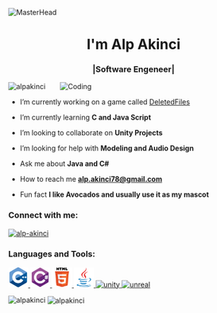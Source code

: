 ![MasterHead](https://img.freepik.com/premium-vector/game-developer-typographic-header_277904-9142.jpg?w=2000)
<h1 align="center">I'm Alp Akinci</h1>
<h3 align="center">|Software Engeneer|</h3>
<img align="right" alt="Coding" width="400" src="https://user-images.githubusercontent.com/74038190/212749447-bfb7e725-6987-49d9-ae85-2015e3e7cc41.gif">

<p align="left"> <img src="https://komarev.com/ghpvc/?username=alpakinci&label=Profile%20views&color=0e75b6&style=flat" alt="alpakinci" /> </p>

- I’m currently working on a game called [DeletedFiles](https://github.com/AlpAkinci/DeletedFilesDemo.git)

- I’m currently learning **C and Java Script**

- I’m looking to collaborate on **Unity Projects**

- I’m looking for help with **Modeling and Audio Design**

- Ask me about **Java and C#**

- How to reach me **alp.akinci78@gmail.com**

- Fun fact **I like Avocados and usually use it as my mascot**

<h3 align="left">Connect with me:</h3>
<p align="left">
<a href="https://linkedin.com/in/alp-akinci" target="blank"><img align="center" src="https://raw.githubusercontent.com/rahuldkjain/github-profile-readme-generator/master/src/images/icons/Social/linked-in-alt.svg" alt="alp-akinci" height="30" width="40" /></a>
</p>

<h3 align="left">Languages and Tools:</h3>
<p align="left"> <a href="https://www.w3schools.com/cpp/" target="_blank" rel="noreferrer"> <img src="https://raw.githubusercontent.com/devicons/devicon/master/icons/cplusplus/cplusplus-original.svg" alt="cplusplus" width="40" height="40"/> </a> <a href="https://www.w3schools.com/cs/" target="_blank" rel="noreferrer"> <img src="https://raw.githubusercontent.com/devicons/devicon/master/icons/csharp/csharp-original.svg" alt="csharp" width="40" height="40"/> </a> <a href="https://www.w3.org/html/" target="_blank" rel="noreferrer"> <img src="https://raw.githubusercontent.com/devicons/devicon/master/icons/html5/html5-original-wordmark.svg" alt="html5" width="40" height="40"/> </a> <a href="https://www.java.com" target="_blank" rel="noreferrer"> <img src="https://raw.githubusercontent.com/devicons/devicon/master/icons/java/java-original.svg" alt="java" width="40" height="40"/> </a> <a href="https://unity.com/" target="_blank" rel="noreferrer"> <img src="https://www.vectorlogo.zone/logos/unity3d/unity3d-icon.svg" alt="unity" width="40" height="40"/> </a> <a href="https://unrealengine.com/" target="_blank" rel="noreferrer"> <img src="https://raw.githubusercontent.com/kenangundogan/fontisto/036b7eca71aab1bef8e6a0518f7329f13ed62f6b/icons/svg/brand/unreal-engine.svg" alt="unreal" width="40" height="40"/> </a> </p>

<p><img align="left" src="https://github-readme-stats.vercel.app/api/top-langs?username=alpakinci&show_icons=true&locale=en&layout=compact" alt="alpakinci" /></p>

<p>&nbsp;<img align="center" src="https://github-readme-stats.vercel.app/api?username=alpakinci&show_icons=true&locale=en" alt="alpakinci" /></p>
